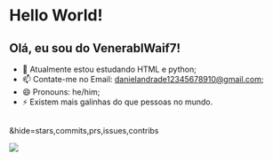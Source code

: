 <h1>Hello World!</h1>

## Olá, eu sou do VenerablWaif7!

- 🔭 Atualmente estou estudando HTML e python;
- 📫 Contate-me no Email: danielandrade12345678910@gmail.com;
- 😄 Pronouns: he/him;
- ⚡ Existem mais galinhas do que pessoas no mundo.

##
&hide=stars,commits,prs,issues,contribs

<div>
 <a href -"mailto:contato@danielandrade12345678910.tech"><img src="https://img.shields.io/badge/Gmail-D14836?style=for-the-badge&logo=gmail&logoColor=white"target="_blank"></a>
</div>
